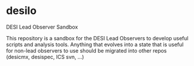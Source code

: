 # desilo
DESI Lead Observer Sandbox

This repository is a sandbox for the DESI Lead Observers to develop
useful scripts and analysis tools.  Anything that evolves into a state
that is useful for non-lead observers to use should be migrated into
other repos (desicmx, desispec, ICS svn, ...)

